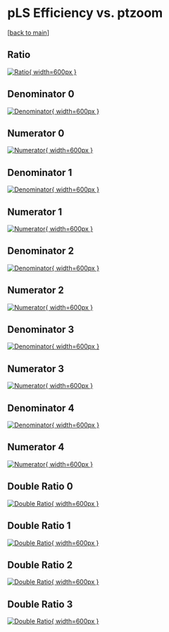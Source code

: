 # pLS Efficiency vs. ptzoom

[[back to main](./)]



## Ratio

[![Ratio](../mtv/var/pLS_vtr_321_1_eff_ptzoom.png){ width=600px }](../mtv/var/pLS_vtr_321_1_eff_ptzoom.pdf)

## Denominator 0

[![Denominator](../mtv/den/pLS_vtr_321_1_eff_ptzoom_den0.png){ width=600px }](../mtv/den/pLS_vtr_321_1_eff_ptzoom_den0.pdf)

## Numerator 0

[![Numerator](../mtv/num/pLS_vtr_321_1_eff_ptzoom_num0.png){ width=600px }](../mtv/num/pLS_vtr_321_1_eff_ptzoom_num0.pdf)

## Denominator 1

[![Denominator](../mtv/den/pLS_vtr_321_1_eff_ptzoom_den1.png){ width=600px }](../mtv/den/pLS_vtr_321_1_eff_ptzoom_den1.pdf)

## Numerator 1

[![Numerator](../mtv/num/pLS_vtr_321_1_eff_ptzoom_num1.png){ width=600px }](../mtv/num/pLS_vtr_321_1_eff_ptzoom_num1.pdf)

## Denominator 2

[![Denominator](../mtv/den/pLS_vtr_321_1_eff_ptzoom_den2.png){ width=600px }](../mtv/den/pLS_vtr_321_1_eff_ptzoom_den2.pdf)

## Numerator 2

[![Numerator](../mtv/num/pLS_vtr_321_1_eff_ptzoom_num2.png){ width=600px }](../mtv/num/pLS_vtr_321_1_eff_ptzoom_num2.pdf)

## Denominator 3

[![Denominator](../mtv/den/pLS_vtr_321_1_eff_ptzoom_den3.png){ width=600px }](../mtv/den/pLS_vtr_321_1_eff_ptzoom_den3.pdf)

## Numerator 3

[![Numerator](../mtv/num/pLS_vtr_321_1_eff_ptzoom_num3.png){ width=600px }](../mtv/num/pLS_vtr_321_1_eff_ptzoom_num3.pdf)

## Denominator 4

[![Denominator](../mtv/den/pLS_vtr_321_1_eff_ptzoom_den4.png){ width=600px }](../mtv/den/pLS_vtr_321_1_eff_ptzoom_den4.pdf)

## Numerator 4

[![Numerator](../mtv/num/pLS_vtr_321_1_eff_ptzoom_num4.png){ width=600px }](../mtv/num/pLS_vtr_321_1_eff_ptzoom_num4.pdf)

## Double Ratio 0

[![Double Ratio](../mtv/ratio/pLS_vtr_321_1_eff_ptzoom_ratio0.png){ width=600px }](../mtv/ratio/pLS_vtr_321_1_eff_ptzoom_ratio0.pdf)

## Double Ratio 1

[![Double Ratio](../mtv/ratio/pLS_vtr_321_1_eff_ptzoom_ratio1.png){ width=600px }](../mtv/ratio/pLS_vtr_321_1_eff_ptzoom_ratio1.pdf)

## Double Ratio 2

[![Double Ratio](../mtv/ratio/pLS_vtr_321_1_eff_ptzoom_ratio2.png){ width=600px }](../mtv/ratio/pLS_vtr_321_1_eff_ptzoom_ratio2.pdf)

## Double Ratio 3

[![Double Ratio](../mtv/ratio/pLS_vtr_321_1_eff_ptzoom_ratio3.png){ width=600px }](../mtv/ratio/pLS_vtr_321_1_eff_ptzoom_ratio3.pdf)

